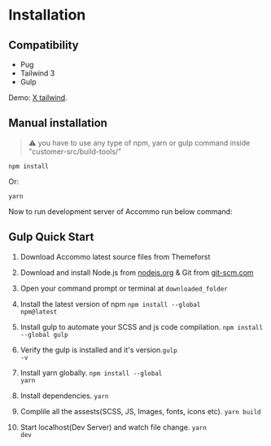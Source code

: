 # Installation

## Compatibility

- Pug
- Tailwind 3
- Gulp

Demo: [X tailwind](https://octavia-vue.netlify.app/landingpage).

## Manual installation

> :warning: you have to use any type of npm, yarn or gulp command inside "customer-src/build-tools/"

```shell
npm install
```

Or:

```shell
yarn
```

Now to run development server of Accommo run below command:

## Gulp Quick Start

1. Download Accommo latest source files from Themeforst

2. Download and install Node.js from [nodejs.org](https://nodejs.org/en/download/)
   & Git from [git-scm.com](https://git-scm.com/downloads)

3. Open your command prompt or terminal at <code>downloaded_folder</code>

4. Install the latest version of npm <code>npm install --global npm@latest</code>

5. Install gulp to automate your SCSS and js code compilation. <code>npm install --global gulp</code>

6. Verify the gulp is installed and it's version.<code>gulp -v</code>

7. Install yarn globally. <code>npm install --global yarn</code>

8. Install dependencies. <code>yarn</code>

9. Complile all the assests(SCSS, JS, Images, fonts, icons etc). <code>yarn build</code>

10. Start localhost(Dev Server) and watch file change. <code>yarn dev</code>
